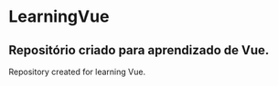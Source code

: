 # LearningVue
Repositório criado para aprendizado de Vue.
---------------------------------------------------------------------
Repository created for learning Vue.
